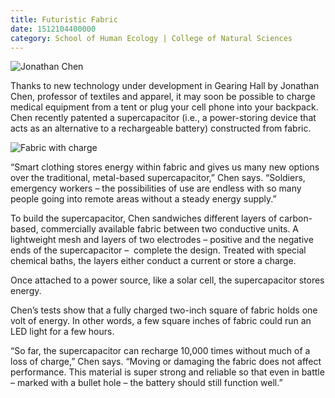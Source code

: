 ```yaml
--- 
title: Futuristic Fabric
date: 1512104400000
category: School of Human Ecology | College of Natural Sciences
---
```


![Jonathan Chen](http://research.utexas.edu/showcase/assets/js/fileman/Uploads/Jonathan_Chen.jpg)

Thanks to new technology under development in Gearing Hall by Jonathan Chen, professor of textiles and apparel, it may soon be possible to charge medical equipment from a tent or plug your cell phone into your backpack. Chen recently patented a supercapacitor (i.e., a power-storing device that acts as an alternative to a rechargeable battery) constructed from fabric.

![Fabric with charge](http://research.utexas.edu/showcase/assets/js/fileman/Uploads/Fabric_with_charge.jpg)

“Smart clothing stores energy within fabric and gives us many new options over the traditional, metal-based supercapacitor,” Chen says. “Soldiers, emergency workers – the possibilities of use are endless with so many people going into remote areas without a steady energy supply.” 

To build the supercapacitor, Chen sandwiches different layers of carbon-based, commercially available fabric between two conductive units. A lightweight mesh and layers of two electrodes – positive and the negative ends of the supercapacitor –  complete the design. Treated with special chemical baths, the layers either conduct a current or store a charge. 

Once attached to a power source, like a solar cell, the supercapacitor stores energy. 

Chen’s tests show that a fully charged two-inch square of fabric holds one volt of energy. In other words, a few square inches of fabric could run an LED light for a few hours. 

“So far, the supercapacitor can recharge 10,000 times without much of a loss of charge,” Chen says. “Moving or damaging the fabric does not affect performance. This material is super strong and reliable so that even in battle – marked with a bullet hole – the battery should still function well.”